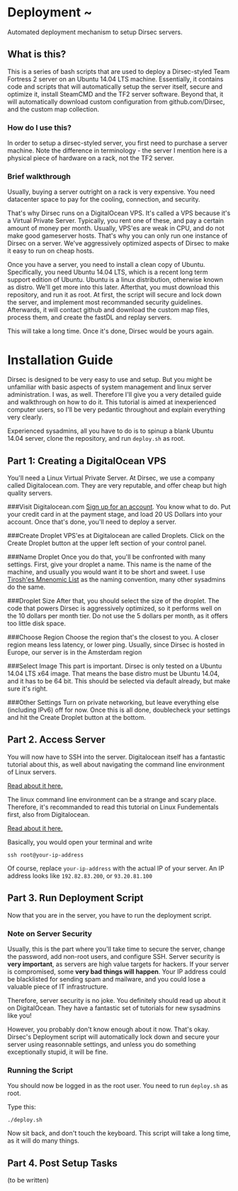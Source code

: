 # Deployment ~ 
Automated deployment mechanism to setup Dirsec servers. 

## What is this?
This is a series of bash scripts that are used to deploy a Dirsec-styled Team Fortress 2 server on an Ubuntu 14.04 LTS machine. Essentially, it contains code and scripts that will automatically setup the server itself, secure and optimize it, install SteamCMD and the TF2 server software. Beyond that, it will automatically download custom configuration from github.com/Dirsec, and the custom map collection.

### How do I use this?
In order to setup a dirsec-styled server, you first need to purchase a server machine. Note the difference in terminology - the server I mention here is a physical piece of hardware on a rack, not the TF2 server. 

### Brief walkthrough
Usually, buying a server outright on a rack is very expensive. You need datacenter space to pay for the cooling, connection, and security. 

That's why Dirsec runs on a DigitalOcean VPS. It's called a VPS because it's a Virtual Private Server. Typically, you rent one of these, and pay a certain amount of money per month. Usually, VPS'es are weak in CPU, and do not make good gameserver hosts. That's why you can only run one instance of Dirsec on a server. We've aggressively optimized aspects of Dirsec to make it easy to run on cheap hosts.

Once you have a server, you need to install a clean copy of Ubuntu. Specifically, you need Ubuntu 14.04 LTS, which is a recent long term support edition of Ubuntu. Ubuntu is a linux distribution, otherwise known as distro. We'll get more into this later. Afterthat, you must download this repository, and run it as root. At first, the script will secure and lock down the server, and implement most recommanded security guidelines. Afterwards, it will contact github and download the custom map files, process them, and create the fastDL and replay servers.

This will take a long time. Once it's done, Dirsec would be yours again.

# Installation Guide
Dirsec is designed to be very easy to use and setup. But you might be unfamiliar with basic aspects of system management and linux server administration. I was, as well. Therefore I'll give you a very detailed guide and walkthrough on how to do it. This tutorial is aimed at inexperienced computer users, so I'll be very pedantic throughout and explain everything very clearly. 

Experienced sysadmins, all you have to do is to spinup a blank Ubuntu 14.04 server, clone the repository, and run `deploy.sh` as root.

## Part 1: Creating a DigitalOcean VPS
You'll need a Linux Virtual Private Server. At Dirsec, we use a company called Digitalocean.com. They are very reputable, and offer cheap but high quality servers. 

###Visit Digitalocean.com
[Sign up for an account](https://cloud.digitalocean.com/registrations/new). You know what to do. Put your credit card in at the payment stage, and load 20 US Dollars into your account. Once that's done, you'll need to deploy a server.

###Create Droplet
VPS'es at Digitalocean are called Droplets. Click on the Create Droplet button at the upper left section of your control panel.

###Name Droplet
Once you do that, you'll be confronted with many settings. First, give your droplet a name. This name is the name of the machine, and usually you would want it to be short and sweet. I use [Tirosh'es Mnenomic List](http://web.archive.org/web/20091003023412/http://tothink.com/mnemonic/wordlist.txt
) as the naming convention, many other sysadmins do the same.

###Droplet Size
After that, you should select the size of the droplet. The code that powers Dirsec is aggressively optimized, so it performs well on the 10 dollars per month tier. Do not use the 5 dollars per month, as it offers too little disk space.

###Choose Region
Choose the region that's the closest to you. A closer region means less latency, or lower ping. Usually, since Dirsec is hosted in Europe, our server is in the Amsterdam region

###Select Image
This part is important. Dirsec is only tested on a Ubuntu 14.04 LTS x64 image. That means the base distro must be Ubuntu 14.04, and it has to be 64 bit. This should be selected via default already, but make sure it's right.

###Other Settings
Turn on private networking, but leave everything else (including IPv6) off for now. Once this is all done, doublecheck your settings and hit the Create Droplet button at the bottom.

## Part 2. Access Server
You will now have to SSH into the server. Digitalocean itself has a fantastic tutorial about this, as well about navigating the command line environment of Linux servers.

[Read about it here.](https://www.digitalocean.com/community/tutorials/how-to-connect-to-your-droplet-with-ssh)

The linux command line environment can be a strange and scary place. Therefore, it's recommanded to read this tutorial on Linux Fundementals first, also from Digitalocean.

[Read about it here.](https://www.digitalocean.com/community/tutorials/an-introduction-to-the-linux-terminal)

Basically, you would open your terminal and write
```
ssh root@your-ip-address
```

Of course, replace `your-ip-address` with the actual IP of your server. An IP address looks like `192.82.83.200`, or `93.20.81.100`

## Part 3. Run Deployment Script
Now that you are in the server, you have to run the deployment script. 

### Note on Server Security
Usually, this is the part where you'll take time to secure the server, change the password, add non-root users, and configure SSH. Server security is **very important**, as servers are high value targets for hackers. If your server is compromised, some **very bad things will happen**. Your IP address could be blacklisted for sending spam and mailware, and you could lose a valuable piece of IT infrastructure.

Therefore, server security is no joke. You definitely should read up about it on DigitalOcean. They have a fantastic set of tutorials for new sysadmins like you!

However, you probably don't know enough about it now. That's okay. Dirsec's Deployment script will automatically lock down and secure your server using reasonnable settings, and unless you do something exceptionally stupid, it will be fine.

### Running the Script
You should now be logged in as the root user. You need to run `deploy.sh` as root.

Type this:

`./deploy.sh`

Now sit back, and don't touch the keyboard. This script will take a long time, as it will do many things. 

## Part 4. Post Setup Tasks
(to be written)
